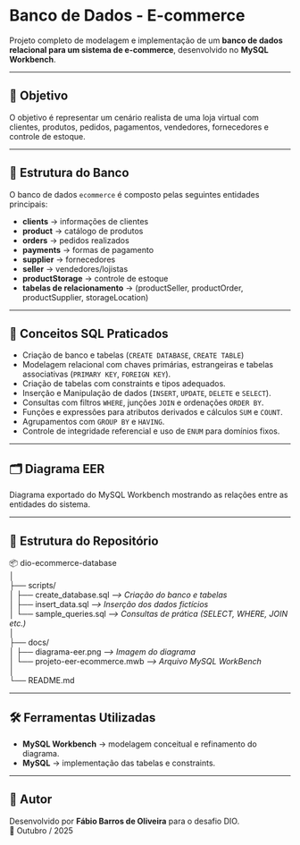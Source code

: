 # Banco de Dados - E-commerce

Projeto completo de modelagem e implementação de um **banco de dados relacional para um sistema de e-commerce**, desenvolvido no **MySQL Workbench**.  

---

## 📌 Objetivo
O objetivo é representar um cenário realista de uma loja virtual com clientes, produtos, pedidos, pagamentos, vendedores, fornecedores e controle de estoque.

---

## 🧩 Estrutura do Banco
O banco de dados `ecommerce` é composto pelas seguintes entidades principais:

- **clients** → informações de clientes  
- **product** → catálogo de produtos  
- **orders** → pedidos realizados  
- **payments** → formas de pagamento  
- **supplier** → fornecedores  
- **seller** → vendedores/lojistas  
- **productStorage** → controle de estoque  
- **tabelas de relacionamento** → (productSeller, productOrder, productSupplier, storageLocation)

---

## 🧠 Conceitos SQL Praticados

- Criação de banco e tabelas (`CREATE DATABASE`, `CREATE TABLE`)
- Modelagem relacional com chaves primárias, estrangeiras e tabelas associativas (`PRIMARY KEY`, `FOREIGN KEY`).
- Criação de tabelas com constraints e tipos adequados.
- Inserção e Manipulação de dados (`INSERT`, `UPDATE`, `DELETE` e `SELECT`).
- Consultas com filtros `WHERE`, junções `JOIN` e ordenações `ORDER BY`.
- Funções e expressões para atributos derivados e cálculos `SUM` e `COUNT`.
- Agrupamentos com `GROUP BY` e `HAVING`.
- Controle de integridade referencial e uso de `ENUM` para domínios fixos.

---

## 🗂️ Diagrama EER

Diagrama exportado do MySQL Workbench mostrando as relações entre as entidades do sistema.

---

## 📂 Estrutura do Repositório

📦 dio-ecommerce-database  
│  
├── scripts/  
│   ├── create_database.sql        *--> Criação do banco e tabelas*  
│   ├── insert_data.sql            *--> Inserção dos dados fictícios*  
│   └── sample_queries.sql         *--> Consultas de prática (SELECT, WHERE, JOIN etc.)*  
│  
├── docs/  
│   ├── diagrama-eer.png           *--> Imagem do diagrama*  
│   └── projeto-eer-ecommerce.mwb   *--> Arquivo MySQL WorkBench*  
│  
└── README.md

--- 

## 🛠️ Ferramentas Utilizadas
- **MySQL Workbench** → modelagem conceitual e refinamento do diagrama.  
- **MySQL** → implementação das tabelas e constraints.  

---

## 📝 Autor

Desenvolvido por **Fábio Barros de Oliveira** para o desafio DIO.  
📅 Outubro / 2025

